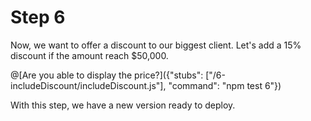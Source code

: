 # Step 6

Now, we want to offer a discount to our biggest client. Let's add a 15% discount if the amount reach $50,000.

@[Are you able to display the price?]({"stubs": ["/6-includeDiscount/includeDiscount.js"], "command": "npm test 6"})

With this step, we have a new version ready to deploy.